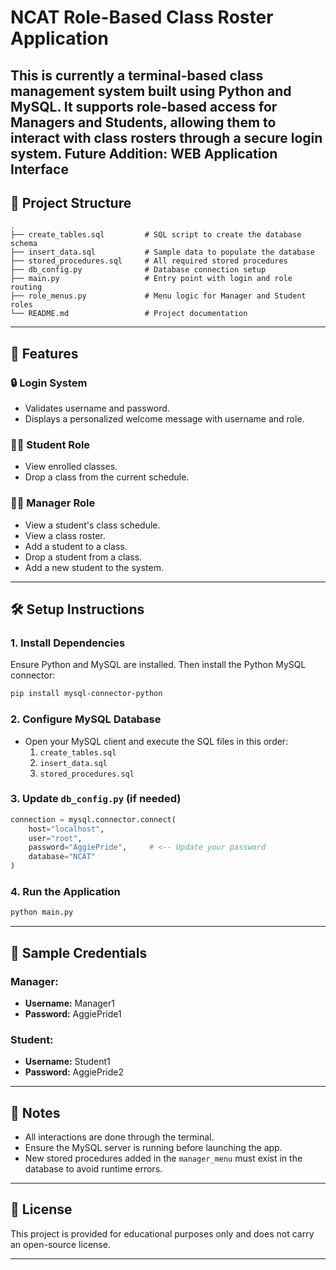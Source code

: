 # NCAT Role-Based Class Roster Application

This is currently a terminal-based class management system built using **Python** and **MySQL**. It supports **role-based access** for **Managers** and **Students**, allowing them to interact with class rosters through a secure login system.
Future Addition: **WEB Application Interface**
---

## 📁 Project Structure

```
.
├── create_tables.sql         # SQL script to create the database schema
├── insert_data.sql           # Sample data to populate the database
├── stored_procedures.sql     # All required stored procedures
├── db_config.py              # Database connection setup
├── main.py                   # Entry point with login and role routing
├── role_menus.py             # Menu logic for Manager and Student roles
└── README.md                 # Project documentation
```

---

## 🚀 Features

### 🔒 Login System
- Validates username and password.
- Displays a personalized welcome message with username and role.

### 👨‍🎓 Student Role
- View enrolled classes.
- Drop a class from the current schedule.

### 🧑‍💼 Manager Role
- View a student's class schedule.
- View a class roster.
- Add a student to a class.
- Drop a student from a class.
- Add a new student to the system.

---

## 🛠️ Setup Instructions

### 1. Install Dependencies
Ensure Python and MySQL are installed. Then install the Python MySQL connector:

```bash
pip install mysql-connector-python
```

### 2. Configure MySQL Database
- Open your MySQL client and execute the SQL files in this order:
  1. `create_tables.sql`
  2. `insert_data.sql`
  3. `stored_procedures.sql`

### 3. Update `db_config.py` (if needed)

```python
connection = mysql.connector.connect(
    host="localhost",
    user="root",         
    password="AggiePride",     # <-- Update your password
    database="NCAT"
)
```

### 4. Run the Application

```bash
python main.py
```

---

## 🧪 Sample Credentials

### Manager:
- **Username:** Manager1
- **Password:** AggiePride1

### Student:
- **Username:** Student1
- **Password:** AggiePride2

---

## 📌 Notes
- All interactions are done through the terminal.
- Ensure the MySQL server is running before launching the app.
- New stored procedures added in the `manager_menu` must exist in the database to avoid runtime errors.

---

## 📃 License

This project is provided for educational purposes only and does not carry an open-source license.

---
